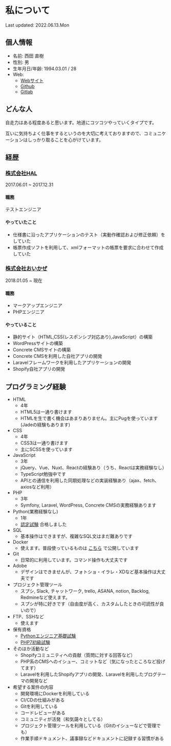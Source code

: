 # 私について

Last updated: 2022.06.13.Mon

## 個人情報

- 名前: 西田 直樹
- 性別: 男
- 生年月日/年齢: 1994.03.01 / 28
- Web: 
  - [Webサイト](https://hltree.tech)
  - [Github](https://github.com/hltree)
  - [Gitlab](https://gitlab.com/hltree)

## どんな人

自走力はある程度あると思います。地道にコツコツやっていくタイプです。

互いに気持ちよく仕事をするというのを大切に考えておりますので、コミュニケーションはしっかり取ることを心がけています。

## 経歴

### [株式会社HAL](https://www.hal21.co.jp/)

2017.06.01 ~ 2017.12.31

#### 職務

テストエンジニア

#### やっていたこと

- 仕様書に沿ったアプリケーションのテスト（実動作確認および修正依頼）をしていた
- 帳票作成ソフトを利用して、xmlフォーマットの帳票を要求に合わせて作成していた

### [株式会社おいかぜ](https://www.oikaze.jp/)

2018.01.05 ~ 現在

#### 職務

- マークアップエンジニア
- PHPエンジニア

#### やっていること

- 静的サイト（HTML,CSS(レスポンシブ対応あり),JavaScript）の構築
- WordPressサイトの構築
- Concrete CMSサイトの構築
- Concrete CMSを利用した自社アプリの開発
- Laravelフレームワークを利用したアプリケーションの開発
- Shopify自社アプリの開発

## プログラミング経験

- HTML
  - 4年
  - HTML5は一通り書けます
  - HTMLを生で書く機会はあまりありません。主にPugを使っています(Jadeの経験もあります)
- CSS
  - 4年
  - CSS3は一通り書けます
  - 主にSCSSを使っています
- JavaScript
  - 3年
  - jQuery、Vue、Nuxt、Reactの経験あり（うち、Reactは実務経験なし）
  - TypeScript勉強中です
  - APIとの通信を利用した同期処理などの実装経験あり（ajax、fetch、axiosなど利用）
- PHP
  - 3年
  - Symfony, Laravel, WordPress, Concrete CMSの実務経験あります
- Python(業務経験なし)
  - 1年
  - [認定試験](https://www.pythonic-exam.com/exam) 合格しました
- SQL
  - 基本操作はできますが、複雑なSQL文はまだ難ありです
- Docker
  - 使えます。普段使っているものは [こちら](https://github.com/hltree/docker-php-web) で公開しています
- Git
  - 日常的に利用しています。コマンド操作も大丈夫です
- Adobe
  - デザインはできませんが、フォトショ・イラレ・XDなど基本操作は大丈夫です
- プロジェクト管理ツール
  - スプシ, Slack, チャットワーク, trello, ASANA, notion, Backlog, Redmineなど使えます。
  - スプシが特に好きです（自由度が高く、カスタムしたときの可読性が良いので）
- FTP、SSHなど
  - 使えます
- 保有資格
  - [Pythonエンジニア基礎試験](https://www.pythonic-exam.com/exam/basic)
  - [PHP7初級試験](https://www.phpexam.jp/summary/novice7/)
- そのほか活動など
  - Shopifyコミュニティへの貢献（質問に対する回答など）
  - PHP系のCMSへのイシュー、コミットなど（気になったところなど投げてます）
  - Laravelを利用したShopifyアプリの開発、Laravelを利用したブログテーマの開発など
- 希望する案件の内容
  - 開発環境にDockerを利用している
  - CI/CDの仕組みがある
  - Gitを利用している
  - コードレビューがある
  - コミュニティが活発（和気藹々としてる）
  - プロジェクト管理ツールを利用している（Gitのイシューなどで管理でも）
  - 作業手順ドキュメント、議事録などドキュメントに記録する習慣がある